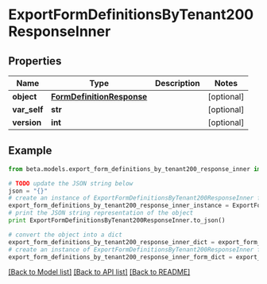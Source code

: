 # ExportFormDefinitionsByTenant200ResponseInner


## Properties
Name | Type | Description | Notes
------------ | ------------- | ------------- | -------------
**object** | [**FormDefinitionResponse**](FormDefinitionResponse.md) |  | [optional] 
**var_self** | **str** |  | [optional] 
**version** | **int** |  | [optional] 

## Example

```python
from beta.models.export_form_definitions_by_tenant200_response_inner import ExportFormDefinitionsByTenant200ResponseInner

# TODO update the JSON string below
json = "{}"
# create an instance of ExportFormDefinitionsByTenant200ResponseInner from a JSON string
export_form_definitions_by_tenant200_response_inner_instance = ExportFormDefinitionsByTenant200ResponseInner.from_json(json)
# print the JSON string representation of the object
print ExportFormDefinitionsByTenant200ResponseInner.to_json()

# convert the object into a dict
export_form_definitions_by_tenant200_response_inner_dict = export_form_definitions_by_tenant200_response_inner_instance.to_dict()
# create an instance of ExportFormDefinitionsByTenant200ResponseInner from a dict
export_form_definitions_by_tenant200_response_inner_form_dict = export_form_definitions_by_tenant200_response_inner.from_dict(export_form_definitions_by_tenant200_response_inner_dict)
```
[[Back to Model list]](../README.md#documentation-for-models) [[Back to API list]](../README.md#documentation-for-api-endpoints) [[Back to README]](../README.md)


